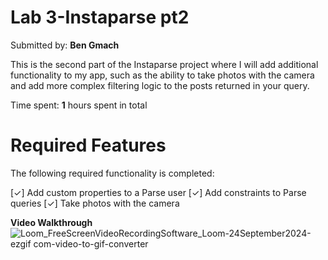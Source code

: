 # Lab 3-Instaparse pt2

Submitted by: **Ben Gmach**

This is the second part of the Instaparse project where I will add additional functionality to my app, such as the ability to take photos with the camera and add more complex filtering logic to the posts returned in your query.

Time spent: **1** hours spent in total

# Required Features
The following required functionality is completed:

[✓] Add custom properties to a Parse user
[✓] Add constraints to Parse queries
[✓] Take photos with the camera


**Video Walkthrough**
![Loom_FreeScreenVideoRecordingSoftware_Loom-24September2024-ezgif com-video-to-gif-converter](https://github.com/user-attachments/assets/41e2dc26-91cd-4d08-ae38-66c5c489a664)

